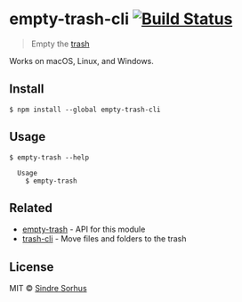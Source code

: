 # empty-trash-cli [![Build Status](https://travis-ci.org/sindresorhus/empty-trash-cli.svg?branch=master)](https://travis-ci.org/sindresorhus/empty-trash-cli)

> Empty the [trash](http://en.wikipedia.org/wiki/Trash_(computing))

Works on macOS, Linux, and Windows.


## Install

```
$ npm install --global empty-trash-cli
```


## Usage

```
$ empty-trash --help

  Usage
    $ empty-trash
```


## Related

- [empty-trash](https://github.com/sindresorhus/empty-trash) - API for this module
- [trash-cli](https://github.com/sindresorhus/trash-cli) - Move files and folders to the trash


## License

MIT © [Sindre Sorhus](https://sindresorhus.com)
